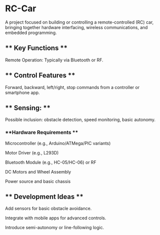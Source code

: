 # RC-Car

A project focused on building or controlling a remote-controlled (RC) car, bringing together hardware interfacing, wireless communications, and embedded programming.

## ** Key Functions **
Remote Operation: Typically via Bluetooth or RF.

## ** Control Features **

Forward, backward, left/right, stop commands from a controller or smartphone app.

## ** Sensing: **

Possible inclusion: obstacle detection, speed monitoring, basic autonomy.

### **Hardware Requirements **

Microcontroller (e.g., Arduino/ATMega/PIC variants)

Motor Driver (e.g., L293D)

Bluetooth Module (e.g., HC-05/HC-06) or RF

DC Motors and Wheel Assembly

Power source and basic chassis


## ** Development Ideas **
Add sensors for basic obstacle avoidance.

Integrate with mobile apps for advanced controls.

Introduce semi-autonomy or line-following logic.
